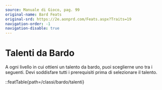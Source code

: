 ```yaml
---
source: Manuale di Gioco, pag. 99
original-name: Bard Feats
original-srd: https://2e.aonprd.com/Feats.aspx?Traits=19
navigation-order: -1
navigation-disable: true
---
```


# Talenti da Bardo

A ogni livello in cui ottieni un talento da bardo, puoi sceglierne uno tra i
seguenti. Devi soddisfare tutti i prerequisiti prima di selezionare il talento.

<!-- prettier-ignore -->
::featTable{path=/classi/bardo/talenti}
